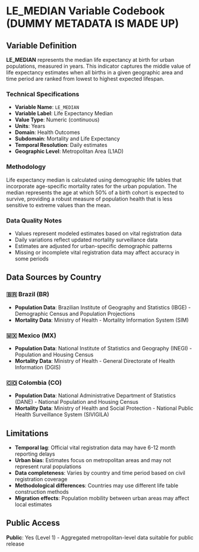 # LE_MEDIAN Variable Codebook (DUMMY METADATA IS MADE UP)

## Variable Definition

**LE_MEDIAN** represents the median life expectancy at birth for urban populations, measured in years. This indicator captures the middle value of life expectancy estimates when all births in a given geographic area and time period are ranked from lowest to highest expected lifespan.

### Technical Specifications

- **Variable Name**: `LE_MEDIAN`
- **Variable Label**: Life Expectancy Median
- **Value Type**: Numeric (continuous)
- **Units**: Years
- **Domain**: Health Outcomes
- **Subdomain**: Mortality and Life Expectancy
- **Temporal Resolution**: Daily estimates
- **Geographic Level**: Metropolitan Area (L1AD)

### Methodology

Life expectancy median is calculated using demographic life tables that incorporate age-specific mortality rates for the urban population. The median represents the age at which 50% of a birth cohort is expected to survive, providing a robust measure of population health that is less sensitive to extreme values than the mean.

### Data Quality Notes

- Values represent modeled estimates based on vital registration data
- Daily variations reflect updated mortality surveillance data
- Estimates are adjusted for urban-specific demographic patterns
- Missing or incomplete vital registration data may affect accuracy in some periods

## Data Sources by Country

### **🇧🇷 Brazil (BR)**
- **Population Data**: Brazilian Institute of Geography and Statistics (IBGE) - Demographic Census and Population Projections
- **Mortality Data**: Ministry of Health - Mortality Information System (SIM)

### **🇲🇽 Mexico (MX)**  
- **Population Data**: National Institute of Statistics and Geography (INEGI) - Population and Housing Census
- **Mortality Data**: Ministry of Health - General Directorate of Health Information (DGIS)

### **🇨🇴 Colombia (CO)**
- **Population Data**: National Administrative Department of Statistics (DANE) - National Population and Housing Census
- **Mortality Data**: Ministry of Health and Social Protection - National Public Health Surveillance System (SIVIGILA)

## Limitations

- **Temporal lag**: Official vital registration data may have 6-12 month reporting delays
- **Urban bias**: Estimates focus on metropolitan areas and may not represent rural populations
- **Data completeness**: Varies by country and time period based on civil registration coverage
- **Methodological differences**: Countries may use different life table construction methods
- **Migration effects**: Population mobility between urban areas may affect local estimates

## Public Access

**Public**: Yes (Level 1) - Aggregated metropolitan-level data suitable for public release